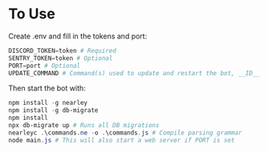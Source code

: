 # To Use

Create .env and fill in the tokens and port:

```powershell
DISCORD_TOKEN=token # Required
SENTRY_TOKEN=token # Optional
PORT=port # Optional
UPDATE_COMMAND # Command(s) used to update and restart the bot, __ID__ will be replaced with the id given in the command, optional
```

Then start the bot with:

```powershell
npm install -g nearley
npm install -g db-migrate
npm install
npx db-migrate up # Runs all DB migrations
nearleyc .\commands.ne -o .\commands.js # Compile parsing grammar
node main.js # This will also start a web server if PORT is set
```
